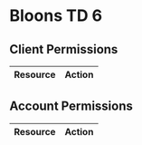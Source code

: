 # Bloons TD 6


## Client Permissions
| Resource | Action |
| -------- | ------ |

## Account Permissions
| Resource | Action |
| -------- | ------ |

